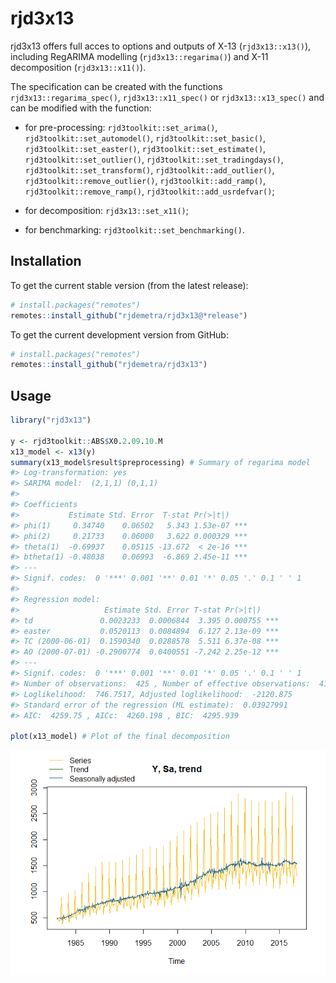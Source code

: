 
<!-- README.md is generated from README.Rmd. Please edit that file -->

# rjd3x13

rjd3x13 offers full acces to options and outputs of X-13
(`rjd3x13::x13()`), including RegARIMA modelling (`rjd3x13::regarima()`)
and X-11 decomposition (`rjd3x13::x11()`).

The specification can be created with the functions
`rjd3x13::regarima_spec()`, `rjd3x13::x11_spec()` or
`rjd3x13::x13_spec()` and can be modified with the function:

- for pre-processing: `rjd3toolkit::set_arima()`,
  `rjd3toolkit::set_automodel()`, `rjd3toolkit::set_basic()`,
  `rjd3toolkit::set_easter()`, `rjd3toolkit::set_estimate()`,
  `rjd3toolkit::set_outlier()`, `rjd3toolkit::set_tradingdays()`,
  `rjd3toolkit::set_transform()`, `rjd3toolkit::add_outlier()`,
  `rjd3toolkit::remove_outlier()`, `rjd3toolkit::add_ramp()`,
  `rjd3toolkit::remove_ramp()`, `rjd3toolkit::add_usrdefvar()`;

- for decomposition: `rjd3x13::set_x11()`;

- for benchmarking: `rjd3toolkit::set_benchmarking()`.

## Installation

To get the current stable version (from the latest release):

``` r
# install.packages("remotes")
remotes::install_github("rjdemetra/rjd3x13@*release")
```

To get the current development version from GitHub:

``` r
# install.packages("remotes")
remotes::install_github("rjdemetra/rjd3x13")
```

## Usage

``` r
library("rjd3x13")

y <- rjd3toolkit::ABS$X0.2.09.10.M
x13_model <- x13(y) 
summary(x13_model$result$preprocessing) # Summary of regarima model
#> Log-transformation: yes 
#> SARIMA model:  (2,1,1) (0,1,1)
#> 
#> Coefficients
#>           Estimate Std. Error  T-stat Pr(>|t|)    
#> phi(1)     0.34740    0.06502   5.343 1.53e-07 ***
#> phi(2)     0.21733    0.06000   3.622 0.000329 ***
#> theta(1)  -0.69937    0.05115 -13.672  < 2e-16 ***
#> btheta(1) -0.48038    0.06993  -6.869 2.45e-11 ***
#> ---
#> Signif. codes:  0 '***' 0.001 '**' 0.01 '*' 0.05 '.' 0.1 ' ' 1
#> 
#> Regression model:
#>                   Estimate Std. Error T-stat Pr(>|t|)    
#> td               0.0023233  0.0006844  3.395 0.000755 ***
#> easter           0.0520113  0.0084894  6.127 2.13e-09 ***
#> TC (2000-06-01)  0.1590340  0.0288578  5.511 6.37e-08 ***
#> AO (2000-07-01) -0.2900774  0.0400551 -7.242 2.25e-12 ***
#> ---
#> Signif. codes:  0 '***' 0.001 '**' 0.01 '*' 0.05 '.' 0.1 ' ' 1
#> Number of observations:  425 , Number of effective observations:  412 , Number of parameters:  9 
#> Loglikelihood:  746.7517, Adjusted loglikelihood:  -2120.875
#> Standard error of the regression (ML estimate):  0.03927991 
#> AIC:  4259.75 , AICc:  4260.198 , BIC:  4295.939

plot(x13_model) # Plot of the final decomposition
```

<img src="man/figures/README-x-13-final-1.png" style="display: block; margin: auto;" />
